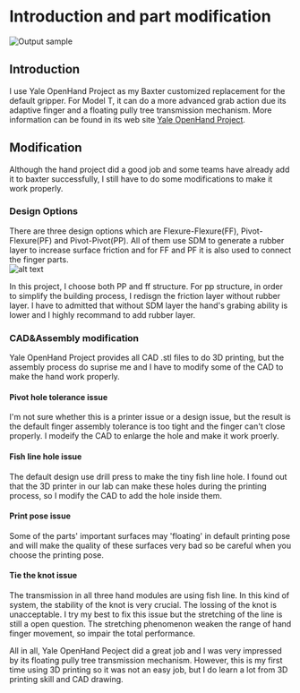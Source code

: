 # Introduction and part modification

![Output sample](https://github.com/zhouyuan7/Baxter-project-3/blob/master/source/hand.gif)

## Introduction

I use Yale OpenHand Project as my Baxter customized replacement for the default gripper. For Model T, it can do a more advanced grab action due its adaptive finger and a floating pully tree transmission mechanism. More information can be found in its web site [Yale OpenHand Project](https://www.eng.yale.edu/grablab/openhand/).

## Modification

Although the hand project did a good job and some teams have already add it to baxter successfully, I still have to do some modifications to make it work properly.

### Design Options

There are three design options which are Flexure-Flexure(FF), Pivot-Flexure(PF) and Pivot-Pivot(PP). All of them use SDM to generate a rubber layer to increase surface friction and for FF and PF it is also used to connect the finger parts.  
![alt text](https://github.com/zhouyuan7/Baxter-project-3/blob/master/motion/gif/Finger.png)

In this project, I choose both PP and ff structure. For pp structure, in order to simplify the building process, I redisgn the friction layer without rubber layer. I have to admitted that without SDM layer the hand's grabing ability is lower and I highly recommand to add rubber layer.

### CAD&Assembly modification

Yale OpenHand Project provides all CAD .stl files to do 3D printing, but the assembly process do suprise me and I have to modify some of the CAD to make the hand work properly.

#### Pivot hole tolerance issue

I'm not sure whether this is a printer issue or a design issue, but the result is the default finger assembly tolerance is too tight and the finger can't close properly. I modeify the CAD to enlarge the hole and make it work proerly.

#### Fish line hole issue

The default design use drill press to make the tiny fish line hole. I found out that the 3D printer in our lab can make these holes during the printing process, so I modify the CAD to add the hole inside them.

#### Print pose issue

Some of the parts' important surfaces may 'floating' in default printing pose and will make the quality of these surfaces very bad so be careful when you choose the printing pose. 

#### Tie the knot issue

The transmission in all three hand modules are using fish line. In this kind of system, the stability of the knot is very crucial. The lossing of the knot is unacceptable. I try my best to fix this issue but the stretching of the line is still a open question. The stretching phenomenon weaken the range of hand finger movement, so impair the total performance.

All in all, Yale OpenHand Peoject did a great job and I was very impressed by its floating pully tree transmission mechanism. However, this is my first time using 3D printing so it was not an easy job, but I do learn a lot from 3D printing skill and CAD drawing.


